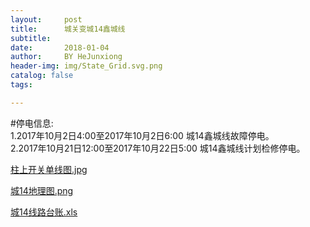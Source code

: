 ```yaml
---
layout:     post
title:      城关变城14鑫城线
subtitle:   
date:       2018-01-04
author:     BY HeJunxiong
header-img: img/State_Grid.svg.png
catalog: false
tags:

---
```

#停电信息:<br>
1.2017年10月2日4:00至2017年10月2日6:00 城14鑫城线故障停电。<br>
2.2017年10月21日12:00至2017年10月22日5:00 城14鑫城线计划检修停电。<br>

[柱上开关单线图.jpg](http://soha12.github.io/img/柱上开关单线图(1).jpg)

[城14地理图.png](http://soha12.github.io/img/城14地理图.png)

[城14线路台账.xls](http://soha12.github.io/img/城14线路台账.xls)



<br />
<br /><br /><br /><br /><br /><br /><br />
<br /><br /><br /><br /><br /><br /><br /><br /><br /><br /><br /><br />
<br /><br /><br /><br /><br /><br /><br /><br /><br /><br /><br /><br /><br /><br /><br /><br /><br /><br /><br /><br /><br /><br /><br /><br /><br /><br /><br /><br /><br /><br /><br /><br /><br /><br /><br /><br />
